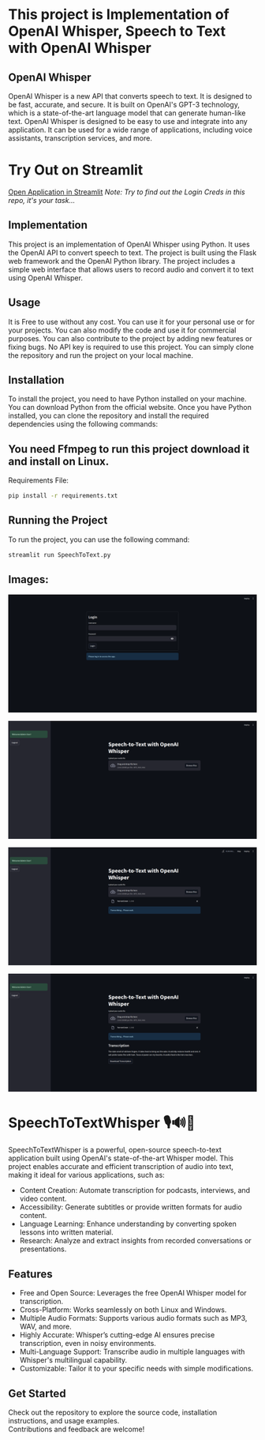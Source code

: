 # This project is Implementation of OpenAI Whisper, Speech to Text with OpenAI Whisper

## OpenAI Whisper
OpenAI Whisper is a new API that converts speech to text. It is designed to be fast, accurate, and secure. It is built on OpenAI's GPT-3 technology, which is a state-of-the-art language model that can generate human-like text. OpenAI Whisper is designed to be easy to use and integrate into any application. It can be used for a wide range of applications, including voice assistants, transcription services, and more.


# Try Out on Streamlit
[Open Application in Streamlit](https://whisperspeechtotext.streamlit.app/)
_Note: Try to find out the Login Creds in this repo, it's your task..._


## Implementation
This project is an implementation of OpenAI Whisper using Python. It uses the OpenAI API to convert speech to text. The project is built using the Flask web framework and the OpenAI Python library. The project includes a simple web interface that allows users to record audio and convert it to text using OpenAI Whisper.

## Usage
It is Free to use without any cost. You can use it for your personal use or for your projects. You can also modify the code and use it for commercial purposes. You can also contribute to the project by adding new features or fixing bugs.
No API key is required to use this project. You can simply clone the repository and run the project on your local machine.

## Installation
To install the project, you need to have Python installed on your machine. You can download Python from the official website. Once you have Python installed, you can clone the repository and install the required dependencies using the following commands:

## You need Ffmpeg to run this project download it and install on Linux.

Requirements File:
```bash
pip install -r requirements.txt
```

## Running the Project
To run the project, you can use the following command:
```bash
streamlit run SpeechToText.py
```

## Images:
![img.png](imgs/img.png)

![img_1.png](imgs/img_1.png)

![img_2.png](imgs/img_2.png)

![img_3.png](imgs/img_3.png)


# SpeechToTextWhisper 🎙️🔊📝  

SpeechToTextWhisper is a powerful, open-source speech-to-text application built using OpenAI's state-of-the-art Whisper model. This project enables accurate and efficient transcription of audio into text, making it ideal for various applications, such as:  

- Content Creation: Automate transcription for podcasts, interviews, and video content.  
- Accessibility: Generate subtitles or provide written formats for audio content.  
- Language Learning: Enhance understanding by converting spoken lessons into written material.  
- Research: Analyze and extract insights from recorded conversations or presentations.  

## Features  

- Free and Open Source: Leverages the free OpenAI Whisper model for transcription.  
- Cross-Platform: Works seamlessly on both Linux and Windows.  
- Multiple Audio Formats: Supports various audio formats such as MP3, WAV, and more.  
- Highly Accurate: Whisper’s cutting-edge AI ensures precise transcription, even in noisy environments.  
- Multi-Language Support: Transcribe audio in multiple languages with Whisper's multilingual capability.  
- Customizable: Tailor it to your specific needs with simple modifications.  

## Get Started  

Check out the repository to explore the source code, installation instructions, and usage examples.  
Contributions and feedback are welcome!  
